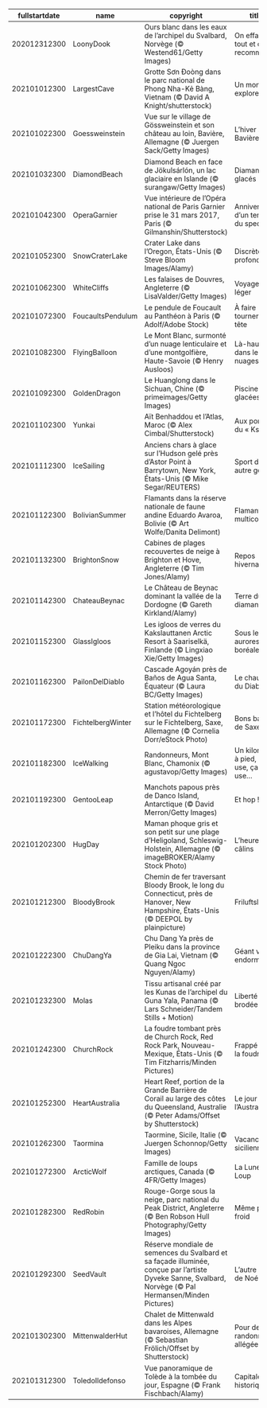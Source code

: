 |fullstartdate|name|copyright|title|image|
|--|--|--|--|--|
202012312300|LoonyDook|Ours blanc dans les eaux de l’archipel du Svalbard, Norvège (© Westend61/Getty Images)|On efface tout et on recommence|![](/fr-FR/2021/01/202012312300LoonyDook.jpg)|
202101012300|LargestCave|Grotte Sơn Đoòng dans le parc national de Phong Nha-Kẻ Bàng, Vietnam (© David A Knight/shutterstock)|Un monde à explorer|![](/fr-FR/2021/01/202101012300LargestCave.jpg)|
202101022300|Goessweinstein|Vue sur le village de Gössweinstein et son château au loin, Bavière, Allemagne (© Juergen Sack/Getty Images)|L’hiver sur la Bavière|![](/fr-FR/2021/01/202101022300Goessweinstein.jpg)|
202101032300|DiamondBeach|Diamond Beach en face de Jökulsárlón, un lac glaciaire en Islande (© surangaw/Getty Images)|Diamants glacés|![](/fr-FR/2021/01/202101032300DiamondBeach.jpg)|
202101042300|OperaGarnier|Vue intérieure de l’Opéra national de Paris Garnier prise le 31 mars 2017, Paris (© Gilmanshin/Shutterstock)|Anniversaire d’un temple du spectacle|![](/fr-FR/2021/01/202101042300OperaGarnier.jpg)|
202101052300|SnowCraterLake|Crater Lake dans l’Oregon, États-Unis (© Steve Bloom Images/Alamy)|Discrète profondeur|![](/fr-FR/2021/01/202101052300SnowCraterLake.jpg)|
202101062300|WhiteCliffs|Les falaises de Douvres, Angleterre (© LisaValder/Getty Images)|Voyager léger|![](/fr-FR/2021/01/202101062300WhiteCliffs.jpg)|
202101072300|FoucaultsPendulum|Le pendule de Foucault au Panthéon à Paris (© Adolf/Adobe Stock)|À faire tourner la tête|![](/fr-FR/2021/01/202101072300FoucaultsPendulum.jpg)|
202101082300|FlyingBalloon|Le Mont Blanc, surmonté d’un nuage lenticulaire et d’une montgolfière, Haute-Savoie (© Henry Ausloos)|Là-haut dans les nuages|![](/fr-FR/2021/01/202101082300FlyingBalloon.jpg)|
202101092300|GoldenDragon|Le Huanglong dans le Sichuan, Chine (© primeimages/Getty Images)|Piscine glacées|![](/fr-FR/2021/01/202101092300GoldenDragon.jpg)|
202101102300|Yunkai|Aït Benhaddou et l’Atlas, Maroc (© Alex Cimbal/Shutterstock)|Aux portes du « Ksar »|![](/fr-FR/2021/01/202101102300Yunkai.jpg)|
202101112300|IceSailing|Anciens chars à glace sur l’Hudson gelé près d’Astor Point à Barrytown, New York, États-Unis (© Mike Segar/REUTERS)|Sport d’un autre genre|![](/fr-FR/2021/01/202101112300IceSailing.jpg)|
202101122300|BolivianSummer|Flamants dans la réserve nationale de faune andine Eduardo Avaroa, Bolivie (© Art Wolfe/Danita Delimont)|Flamants multicolores|![](/fr-FR/2021/01/202101122300BolivianSummer.jpg)|
202101132300|BrightonSnow|Cabines de plages recouvertes de neige à Brighton et Hove, Angleterre (© Tim Jones/Alamy)|Repos hivernal|![](/fr-FR/2021/01/202101132300BrightonSnow.jpg)|
202101142300|ChateauBeynac|Le Château de Beynac dominant la vallée de la Dordogne (© Gareth Kirkland/Alamy)|Terre du diamant noir|![](/fr-FR/2021/01/202101142300ChateauBeynac.jpg)|
202101152300|GlassIgloos|Les igloos de verres du Kakslauttanen Arctic Resort à Saariselkä, Finlande (© Lingxiao Xie/Getty Images)|Sous les aurores boréales|![](/fr-FR/2021/01/202101152300GlassIgloos.jpg)|
202101162300|PailonDelDiablo|Cascade Agoyán près de Baños de Agua Santa, Équateur (© Laura BC/Getty Images)|Le chaudron du Diable|![](/fr-FR/2021/01/202101162300PailonDelDiablo.jpg)|
202101172300|FichtelbergWinter|Station météorologique et l’hôtel du Fichtelberg sur le Fichtelberg, Saxe, Allemagne (© Cornelia Dorr/eStock Photo)|Bons baisers de Saxe|![](/fr-FR/2021/01/202101172300FichtelbergWinter.jpg)|
202101182300|IceWalking|Randonneurs, Mont Blanc, Chamonix (© agustavop/Getty Images)|Un kilomètre à pied, ça use, ça use…|![](/fr-FR/2021/01/202101182300IceWalking.jpg)|
202101192300|GentooLeap|Manchots papous près de Danco Island, Antarctique (© David Merron/Getty Images)|Et hop !|![](/fr-FR/2021/01/202101192300GentooLeap.jpg)|
202101202300|HugDay|Maman phoque gris et son petit sur une plage d’Heligoland, Schleswig-Holstein, Allemagne (© imageBROKER/Alamy Stock Photo)|L’heure des câlins|![](/fr-FR/2021/01/202101202300HugDay.jpg)|
202101212300|BloodyBrook|Chemin de fer traversant Bloody Brook, le long du Connecticut, près de Hanover, New Hampshire, États-Unis (© DEEPOL by plainpicture)|Friluftsliv !|![](/fr-FR/2021/01/202101212300BloodyBrook.jpg)|
202101222300|ChuDangYa|Chu Dang Ya près de Pleiku dans la province de Gia Lai, Vietnam (© Quang Ngoc Nguyen/Alamy)|Géant vert endormi|![](/fr-FR/2021/01/202101222300ChuDangYa.jpg)|
202101232300|Molas|Tissu artisanal créé par les Kunas de l’archipel du Guna Yala, Panama (© Lars Schneider/Tandem Stills + Motion)|Liberté brodée|![](/fr-FR/2021/01/202101232300Molas.jpg)|
202101242300|ChurchRock|La foudre tombant près de Church Rock, Red Rock Park, Nouveau-Mexique, États-Unis (© Tim Fitzharris/Minden Pictures)|Frappé par la foudre|![](/fr-FR/2021/01/202101242300ChurchRock.jpg)|
202101252300|HeartAustralia|Heart Reef, portion de la Grande Barrière de Corail au large des côtes du Queensland, Australie (© Peter Adams/Offset by Shutterstock)|Le jour de l’Australie !|![](/fr-FR/2021/01/202101252300HeartAustralia.jpg)|
202101262300|Taormina|Taormine, Sicile, Italie (© Juergen Schonnop/Getty Images)|Vacances siciliennes|![](/fr-FR/2021/01/202101262300Taormina.jpg)|
202101272300|ArcticWolf|Famille de loups arctiques, Canada (© 4FR/Getty Images)|La Lune du Loup|![](/fr-FR/2021/01/202101272300ArcticWolf.jpg)|
202101282300|RedRobin|Rouge-Gorge sous la neige,  parc national du Peak District, Angleterre (© Ben Robson Hull Photography/Getty Images)|Même pas froid|![](/fr-FR/2021/01/202101282300RedRobin.jpg)|
202101292300|SeedVault|Réserve mondiale de semences du Svalbard et sa façade illuminée, conçue par l’artiste Dyveke Sanne, Svalbard, Norvège (© Pal Hermansen/Minden Pictures)|L’autre arche de Noé|![](/fr-FR/2021/01/202101292300SeedVault.jpg)|
202101302300|MittenwalderHut|Chalet de Mittenwald dans les Alpes bavaroises, Allemagne (© Sebastian Frölich/Offset by Shutterstock)|Pour des randonnées allégées|![](/fr-FR/2021/01/202101302300MittenwalderHut.jpg)|
202101312300|ToledoIldefonso|Vue panoramique de Tolède à la tombée du jour, Espagne (© Frank Fischbach/Alamy)|Capitale historique|![](/fr-FR/2021/01/202101312300ToledoIldefonso.jpg)|
